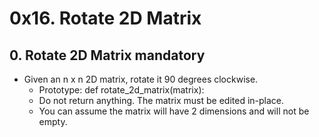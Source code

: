 # 0x16. Rotate 2D Matrix

## 0. Rotate 2D Matrix mandatory
* Given an n x n 2D matrix, rotate it 90 degrees clockwise.
	* Prototype: def rotate_2d_matrix(matrix):
	* Do not return anything. The matrix must be edited in-place.
	* You can assume the matrix will have 2 dimensions and will not be empty.
